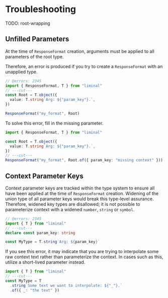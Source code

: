 # Troubleshooting

TODO: root-wrapping

## Unfilled Parameters

At the time of `ResponseFormat` creation, arguments must be applied to all parameters of the root
type.

Therefore, an error is produced if you try to create a `ResponseFormat` with an unapplied type.

```ts
// @errors: 2345
import { ResponseFormat, T } from "liminal"
// ---cut---
const Root = T.object({
  value: T.string`Arg: ${"param_key"}.`,
})

ResponseFormat("my_format", Root)
```

To solve this error, fill in the missing parameter.

```ts
import { ResponseFormat, T } from "liminal"

const Root = T.object({
  value: T.string`Arg: ${"param_key"}.`,
})
// ---cut---
ResponseFormat("my_format", Root.of({ param_key: "missing context" }))
```

## Context Parameter Keys

Context parameter keys are tracked within the type system to ensure all have been applied at the
time of `ResponseFormat` creation. Widening of the union type of all parameter keys would break this
type-level assurance. Therefore, widened key types are disallowed; it is not possible to
parameterize context with a widened `number`, `string` or `symbol`.

```ts
// @errors: 2345
import { T } from "liminal"
// ---cut---
declare const param_key: string

const MyType = T.string`Arg: ${param_key}`
```

If you see this error, it may indicate that you are trying to interpolate some raw context text
rather than parameterize the context. In cases such as this, utilize a short-lived parameter
instead.

```ts
import { T } from "liminal"
// ---cut---
const MyType = T
  .string`Some text we want to interpolate: ${"_"}.`
  .of({ _: "the text" })
```
